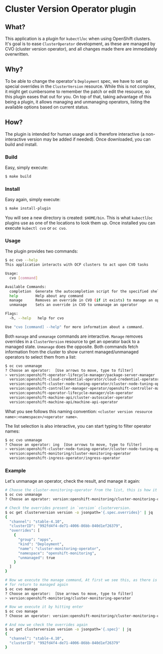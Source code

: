 # Cluster Version Operator plugin

## What?
This application is a plugin for `kubectl`/`oc` when using OpenShift clusters.
It's goal is to ease `ClusterOperator` development, as these are managed by
CVO (cluster version operator), and all changes made there are immediately
overwritten.

## Why?
To be able to change the operator's `Deployment` spec, we have to set up
special overrides in the `ClusterVersion` resource. While this is not complex,
it might get cumbersome to remember the patch or edit the resource, so this
plugin eases that out for you. On top of that, taking advantage of this being
a plugin, it allows managing and unmanaging operators, listing the available
options based on current status.

## How?
The plugin is intended for human usage and is therefore interactive (a
non-interactive version may be added if needed). Once downloaded, you can
build and install.
### Build
Easy, simply execute:
```bash
$ make build
```

### Install
Easy again, simply execute:
```bash
$ make install-plugin
```

You will see a new directory is created: `$HOME/bin`. This is what `kubectl`/`oc`
plugins use as one of the locations to look them up. Once installed you can execute
`kubectl cvo` or `oc cvo`.

### Usage
The plugin provides two commands:
```bash
$ oc cvo --help
This application interacts with OCP clusters to act upon CVO tasks

Usage:
  cvo [command]

Available Commands:
  completion  Generate the autocompletion script for the specified shell
  help        Help about any command
  manage      Removes an override in CVO (if it exists) to manage an operator
  unmanage    Sets an override in CVO to unmanage an operator

Flags:
  -h, --help   help for cvo

Use "cvo [command] --help" for more information about a command.
```

Both `manage` and `unmanage` commands are interactive. `Manage` removes
overrides in a `ClusterVersion` resource to get an operator back to a managed
state. `Unmanage` does the opposite. Both commands fetch information from the
cluster to show current managed/unmanaged operators to select them from a list:

```bash
$ oc cvo unmanage
? Choose an operator:  [Use arrows to move, type to filter]
> version:openshift-operator-lifecycle-manager/package-server-manager
  version:openshift-cloud-credential-operator/cloud-credential-operator
  version:openshift-cluster-node-tuning-operator/cluster-node-tuning-operator
  version:openshift-controller-manager-operator/openshift-controller-manager-operator
  version:openshift-operator-lifecycle-manager/olm-operator
  version:openshift-machine-api/cluster-autoscaler-operator
  version:openshift-machine-api/machine-api-operator
```
What you see follows this naming convention: `<cluster version resource name>:<namespace>/<operator name>`.

The list selection is also interactive, you can start typing to filter operator
names:
```bash
$ oc cvo unmanage
? Choose an operator: ing  [Use arrows to move, type to filter]
> version:openshift-cluster-node-tuning-operator/cluster-node-tuning-operator
  version:openshift-monitoring/cluster-monitoring-operator
  version:openshift-ingress-operator/ingress-operator
```
### Example
Let's unmanage an operator, check the result, and manage it again:
```bash
# Choose the cluster-monitoring-operator from the list, this is how it looks like after selection.
$ oc cvo unmanage
? Choose an operator: version:openshift-monitoring/cluster-monitoring-operator

# Check the overrides present in `version` clusterversion.
$ oc get clusterversion version -o jsonpath='{.spec.overrides}' | jq
{
  "channel": "stable-4.10",
  "clusterID": "992fd4f4-de71-4006-86bb-840d1ef26379",
  "overrides": [
    {
      "group": "apps",
      "kind": "Deployment",
      "name": "cluster-monitoring-operator",
      "namespace": "openshift-monitoring",
      "unmanaged": true
    }
  ]
}

# Now we execute the manage command, At first we see this, as there is only one unmanaged operator available
# for return to managed again
$ oc cvo manage
? Choose an operator:  [Use arrows to move, type to filter]
> version:openshift-monitoring/cluster-monitoring-operator

# Now we execute it by hitting enter
$ oc cvo manage
? Choose an operator: version:openshift-monitoring/cluster-monitoring-operator

# And now we check the overrides again
$ oc get clusterversion version -o jsonpath='{.spec}' | jq
{
  "channel": "stable-4.10",
  "clusterID": "992fd4f4-de71-4006-86bb-840d1ef26379"
}
```